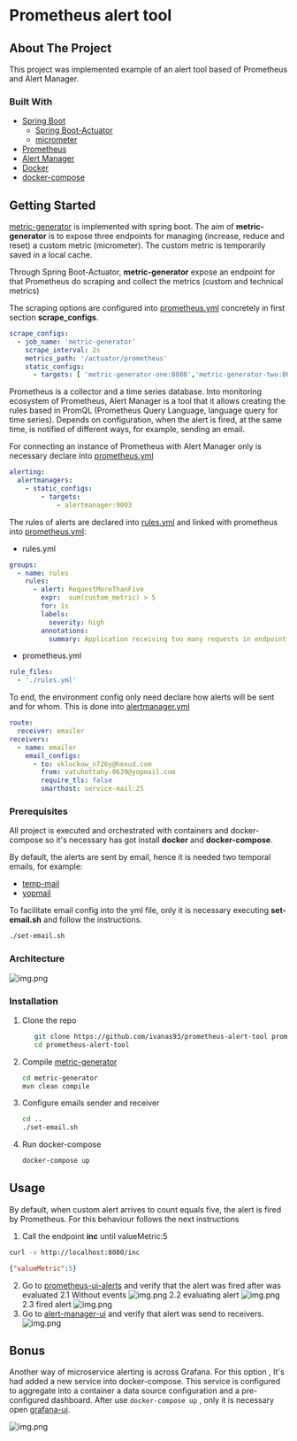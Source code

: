 # Prometheus alert tool

## About The Project

This project was implemented example of an alert tool based of Prometheus and Alert Manager.

### Built With

* [Spring Boot](https://github.com/spring-projects/spring-boot)
   * [Spring Boot-Actuator](https://github.com/spring-projects/spring-boot/tree/master/spring-boot-project/spring-boot-actuator)
   * [micrometer](https://micrometer.io/)
* [Prometheus](https://github.com/prometheus/prometheus)
* [Alert Manager](https://github.com/prometheus/alertmanager)
* [Docker](https://docs.docker.com/engine/)
* [docker-compose](https://github.com/docker/compose)

## Getting Started
[metric-generator](metric-generator) is implemented with spring boot.
The aim of **metric-generator** is to expose three endpoints for managing (increase, reduce and reset) a custom
metric (micrometer). The custom metric is temporarily saved in a local cache.

Through Spring Boot-Actuator, **metric-generator** expose an endpoint for that Prometheus do scraping and collect the 
metrics (custom and technical metrics)

The scraping options are configured into [prometheus.yml](/prometheus.yml) concretely in first section **scrape_configs**.
```yml
scrape_configs:
  - job_name: 'metric-generator'
    scrape_interval: 2s
    metrics_path: '/actuator/prometheus'
    static_configs:
      - targets: [ 'metric-generator-one:8080','metric-generator-two:8080' ]
```

Prometheus is a collector and a time series database. Into monitoring ecosystem of Prometheus, Alert Manager is a tool 
that it allows creating the rules based in PromQL (Prometheus Query Language, language query for time series).
Depends on configuration, when the alert is fired, at the same time, is notified of different ways, for example, sending an email.

For connecting an instance of Prometheus with Alert Manager only is necessary declare into [prometheus.yml](/prometheus.yml)
```yml
alerting:
  alertmanagers:
    - static_configs:
        - targets:
            - alertmanager:9093
```

The rules of alerts are declared into [rules.yml](/rules.yml) and linked with prometheus into [prometheus.yml](/prometheus.yml):

* rules.yml 
```yml
groups:
  - name: rules
    rules:
      - alert: RequestMoreThanFive
        expr:  sum(custom_metric) > 5
        for: 1s
        labels:
          severity: high
        annotations:
          summary: Application receiving too many requests in endpoint /inc
```
* prometheus.yml 
```yml
rule_files:
  - './rules.yml'
```

To end, the environment config only need declare how alerts will be sent and for whom. 
This is done into [alertmanager.yml](/alertmanager.yml)
```yml
route:
  receiver: emailer
receivers:
  - name: emailer
    email_configs:
      - to: vklockow_n726y@hexud.com
        from: vatuhottahy-0639@yopmail.com
        require_tls: false
        smarthost: service-mail:25
```

### Prerequisites
All project is executed and orchestrated with containers and docker-compose so it's necessary has got 
install **docker** and **docker-compose**.

By default, the alerts are sent by email, hence it is needed two temporal emails, for example:
* [temp-mail](https://temp-mail.org/)
* [yopmail](http://www.yopmail.com/)

To facilitate email config into the yml file, only it is necessary executing **set-email.sh** and follow the instructions.
```sh
./set-email.sh
```
### Architecture 
![img.png](files/architecture.png)
### Installation

1. Clone the repo
   ```sh
      git clone https://github.com/ivanas93/prometheus-alert-tool prometheus-alert-tool
      cd prometheus-alert-tool
   ```
2. Compile [metric-generator](metric-generator)
   ```sh
   cd metric-generator
   mvn clean compile
   ```
3. Configure emails sender and receiver
   ```sh
   cd ..
   ./set-email.sh
   ```
4. Run docker-compose
   ```sh
   docker-compose up
   ```

## Usage
By default, when custom alert arrives to count equals five, the alert is fired by Prometheus. For this behaviour follows the next instructions

1. Call the endpoint **inc** until valueMetric:5
```sh
curl -v http://localhost:8080/inc
```
```json
{"valueMetric":5}
```
2. Go to [prometheus-ui-alerts](http://localhost:9090/alerts) and verify that the alert was fired after was evaluated
    2.1 Without events
    ![img.png](files/prometheus-whitout-fire-alerts.png)
    2.2 evaluating alert
    ![img.png](files/prometheus-evaluating-alert.png)
    2.3 fired alert
    ![img.png](files/prometheus-fired.png)
3. Go to  [alert-manager-ui](http://localhost:9093/#/alerts) and verify that alert was send to receivers.
![img.png](files/alermanager-alert.png)
   
## Bonus 
Another way of microservice alerting is across Grafana. For this option , It's had added a new service into docker-compose. 
This service is configured to aggregate into a container a data source configuration and a pre-configured dashboard.
After use  ``` docker-compose up ``` , only it is necessary open [grafana-ui](http://localhost:3000/d/custom-metrics-analyze/custom-metrics-analyze?viewPanel=2&orgId=1).

![img.png](files/grafana.png)
